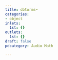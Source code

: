 ```yaml
---
title: dbtorms~
categories:
- object
inlets:
  1st: {}
outlets:
  1st: {}
draft: false
pdcategory: Audio Math

---
```


